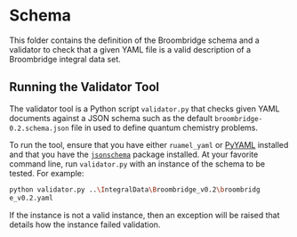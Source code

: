 # Schema

This folder contains the definition of the Broombridge schema and a validator to check that a given YAML file is a valid description of a Broombridge integral data set.

## Running the Validator Tool

The validator tool is a Python script `validator.py` that checks given YAML documents against a JSON schema such as the default `broombridge-0.2.schema.json` file in used to define quantum chemistry problems.

To run the tool, ensure that you have either `ruamel_yaml` or [PyYAML](https://pyyaml.org/wiki/PyYAMLDocumentation) installed and that you have the [`jsonschema`](https://python-jsonschema.readthedocs.io/en/latest/) package installed.
At your favorite command line, run `validator.py` with an instance of the schema to be tested.
For example:

```bash
python validator.py ..\IntegralData\Broombridge_v0.2\broombridg
e_v0.2.yaml
```

If the instance is not a valid instance, then an exception will be raised that details how the instance failed validation.
